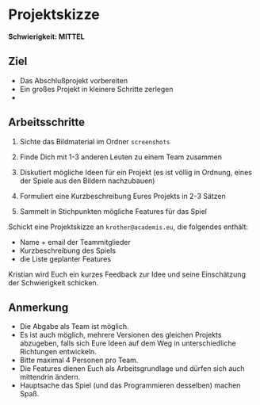 
# Projektskizze

**Schwierigkeit: MITTEL**

## Ziel

* Das Abschlußprojekt vorbereiten
* Ein großes Projekt in kleinere Schritte zerlegen
* 

## Arbeitsschritte

1. Sichte das Bildmaterial im Ordner `screenshots`

2. Finde Dich mit 1-3 anderen Leuten zu einem Team zusammen

3. Diskutiert mögliche Ideen für ein Projekt (es ist völlig in Ordnung, eines der Spiele aus den Bildern nachzubauen)

4. Formuliert eine Kurzbeschreibung Eures Projekts in 2-3 Sätzen

5. Sammelt in Stichpunkten mögliche Features für das Spiel


Schickt eine Projektskizze an `krother@academis.eu`, die folgendes enthält:

* Name + email der Teammitglieder
* Kurzbeschreibung des Spiels
* die Liste geplanter Features

Kristian wird Euch ein kurzes Feedback zur Idee und seine Einschätzung der Schwierigkeit schicken.


## Anmerkung

* Die Abgabe als Team ist möglich.
* Es ist auch möglich, mehrere Versionen des gleichen Projekts abzugeben, 
falls sich Eure Ideen auf dem Weg in unterschiedliche Richtungen entwickeln. 
* Bitte maximal 4 Personen pro Team.
* Die Features dienen Euch als Arbeitsgrundlage und dürfen sich auch mittendrin ändern.
* Hauptsache das Spiel (und das Programmieren desselben) machen Spaß.

